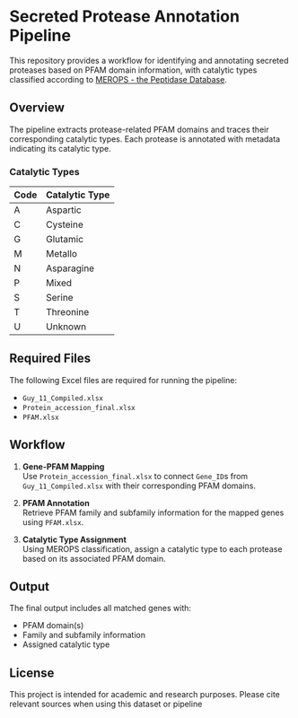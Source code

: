 # Secreted Protease Annotation Pipeline

This repository provides a workflow for identifying and annotating secreted proteases based on PFAM domain information, with catalytic types classified according to [MEROPS - the Peptidase Database](https://www.ebi.ac.uk/merops/).

## Overview

The pipeline extracts protease-related PFAM domains and traces their corresponding catalytic types. Each protease is annotated with metadata indicating its catalytic type.

### Catalytic Types

| Code | Catalytic Type |
|------|----------------|
| A    | Aspartic       |
| C    | Cysteine       |
| G    | Glutamic       |
| M    | Metallo        |
| N    | Asparagine     |
| P    | Mixed          |
| S    | Serine         |
| T    | Threonine      |
| U    | Unknown        |

## Required Files

The following Excel files are required for running the pipeline:

- `Guy_11_Compiled.xlsx`  
- `Protein_accession_final.xlsx`  
- `PFAM.xlsx`

## Workflow

1. **Gene-PFAM Mapping**  
   Use `Protein_accession_final.xlsx` to connect `Gene_ID`s from `Guy_11_Compiled.xlsx` with their corresponding PFAM domains.

2. **PFAM Annotation**  
   Retrieve PFAM family and subfamily information for the mapped genes using `PFAM.xlsx`.

3. **Catalytic Type Assignment**  
   Using MEROPS classification, assign a catalytic type to each protease based on its associated PFAM domain.

## Output

The final output includes all matched genes with:

- PFAM domain(s)
- Family and subfamily information
- Assigned catalytic type

## License

This project is intended for academic and research purposes. Please cite relevant sources when using this dataset or pipeline


